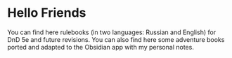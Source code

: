 # Hello Friends

You can find here rulebooks (in two languages: Russian and English) for DnD 5e and future revisions. You can also find here some adventure books ported and adapted to the Obsidian app with my personal notes.